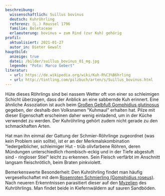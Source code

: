 ```yaml
---
beschreibung:
  wissenschaftlich: Suillus bovinus
  deutsch: Kuhröhrling
  referenz: (L.) Roussel 1796
  familie: Boletaceae
  erlaeuterung: bovinus = zum Rind (zur Kuh) gehörig
profil:
  aktualisiert: 2021-01-27
  autor_in: Dieter Gewalt
hauptbild:
  anzeige: true
  datei: /bilder/suillus_bovinus_01_mg.jpg
  legende: "Foto: Marco Gebert"
literatur:
  - url: https://de.wikipedia.org/wiki/Kuh-R%C3%B6hrling
  - url: http://tintling.com/pilzbuch/arten/s/Suillus_bovinus.html
---
```

Hüte dieses Röhrlings sind bei nassem Wetter oft von einer so schleimigen Schicht überzogen, dass der Anblick an eine sabbernde Kuh erinnert. Eine ähnliche Assoziation ist auch beim [Großen Gelbfuß Gomphidius glutinosus](/pilze/gomphidius-glutinosus-großer-gelbfuß-kuhmaul) gegeben, der deshalb den Volksnamen "Kuhmaul" erhalten hat. Pilze mit dieser Eigenschaft erscheinen daher wenig einladend, um in der Küche verwendet zu werden. Der Kuhröhrling gehört zudem nicht gerade zu den schmackhaften Arten.

Hat man ihn einmal der Gattung der Schmier-Röhrlinge zugeordnet (was kein Problem sein sollte), ist er an der Merkmalskombination "ledergelblicher, schleimiger Hut - trüb olivfarbene Röhren, deren Mündungen unterschiedlich rhombisch-eckig und in der Tiefe abgestuft sind - ringloser Stiel" leicht zu erkennen. Sein Fleisch verfärbt im Anschnitt langsam fleischrötlich, beim Braten pinkviolett.

Bemerkenswerte Besonderheit: Den Kuhröhrling findet man häufig vergesellschaftet mit dem [Rosenroten Schmierling (Gomphidius roseus)](/pilze/gomphidius-roseus-rosenroter-schmierling). Nach neueren Erkenntnissen parasitiert dieser auf den [Myzelien](Myzel "Glossar") des Kuhröhrlings. Man findet beide in Kiefernwäldern auf sauren Sandböden.